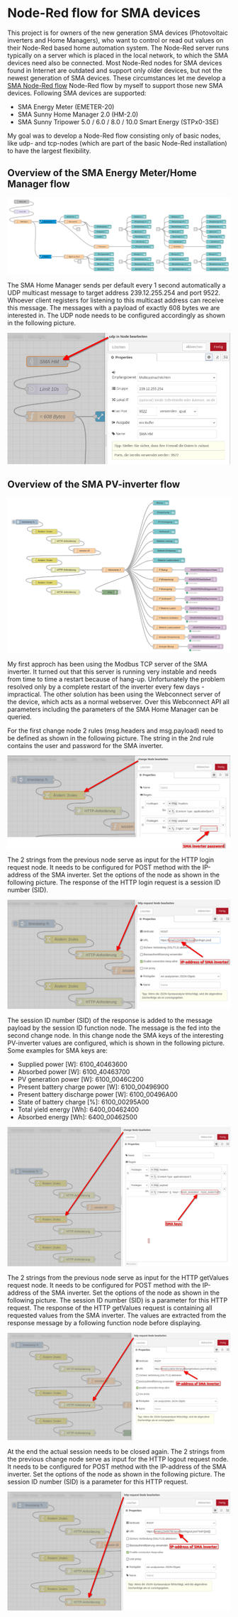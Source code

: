 # Node-Red flow for SMA devices

This project is for owners of the new generation SMA devices (Photovoltaic inverters and Home Managers), who want to control or read out values on their Node-Red based home automation system. The Node-Red server runs typically on a server which is placed in the local network, to which the SMA devices need also be connected. Most Node-Red nodes for SMA devices found in Internet are outdated and support only older devices, but not the newest generation of SMA devices. These circumstances let me develop a [SMA Node-Red flow](/flow_sma.json) Node-Red flow by myself to support those new SMA devices. Following SMA devices are supported:

* SMA Energy Meter (EMETER-20)
* SMA Sunny Home Manager 2.0 (HM-2.0)
* SMA Sunny Tripower 5.0 / 6.0 / 8.0 / 10.0 Smart Energy (STPx0-3SE)

My goal was to develop a Node-Red flow consisting only of basic nodes, like udp- and tcp-nodes (which are part of the basic Node-Red installation) to have the largest flexibility.

## Overview of the SMA Energy Meter/Home Manager flow

![SMA Home Manager flow](/SMA_SunnyHomeManager2.0.png)

The SMA Home Manager sends per default every 1 second automatically a UDP multicast message to target address 239.12.255.254 and port 9522. Whoever client registers for listening to this multicast address can receive this message. The messages with a payload of exactly 608 bytes we are interested in. The UDP node needs to be configured accordingly as shown in the following picture.

![UDP multicast](/udp.png)

## Overview of the SMA PV-inverter flow

![SMA Tripower PV-inverter](/SMA_SunnyTripowerX.0SE.png)

My first approch has been using the Modbus TCP server of the SMA inverter. It turned out that this server is running very instable and needs from time to time a restart because of hang-up. Unfortunately the problem resolved only by a complete restart of the inverter every few days - impractical. The other solution has been using the Webconnect server of the device, which acts as a normal webserver. Over this Webconnect API all parameters including the parameters of the SMA Home Manager can be queried.


For the first change node 2 rules (msg.headers and msg.payload) need to be defined as shown in the following picture. The string in the 2nd rule contains the user and password for the SMA inverter.

![First change node](/first_change.png)

The 2 strings from the previous node serve as input for the HTTP login request node. It needs to be configured for POST method with the IP-address of the SMA inverter. Set the options of the node as shown in the following picture. The response of the HTTP login request is a session ID number (SID).

![HTTP login request](/http_login_request.png)

The session ID number (SID) of the response is added to the message payload by the session ID function node. The message is the fed into the second change node. In this change node the SMA keys of the interesting PV-inverter values are configured, which is shown in the following picture. Some examples for SMA keys are:

* Supplied power [W]: 6100_40463600
* Absorbed power [W]: 6100_40463700
* PV generation power [W]: 6100_0046C200
* Present battery charge power [W]: 6100_00496900
* Present battery discharge power [W]: 6100_00496A00
* State of battery charge [%]: 6100_00295A00
* Total yield energy [Wh]: 6400_00462400
* Absorbed energy [Wh]: 6400_00462500

![Second change node](/second_change.png)

The 2 strings from the previous node serve as input for the HTTP getValues request node. It needs to be configured for POST method with the IP-address of the SMA inverter. Set the options of the node as shown in the following picture. The session ID number (SID) is a parameter for this HTTP request. The response of the HTTP getValues request is containing all requested values from the SMA inverter. The values are extracted from the response message by a following function node before displaying.

![HTTP getValues request](/http_getvalues_request.png)

At the end the actual session needs to be closed again. The 2 strings from the previous change node serve as input for the HTTP logout request node. It needs to be configured for POST method with the IP-address of the SMA inverter. Set the options of the node as shown in the following picture. The session ID number (SID) is a parameter for this HTTP request.

![HTTP logout request](/http_logout_request.png)

